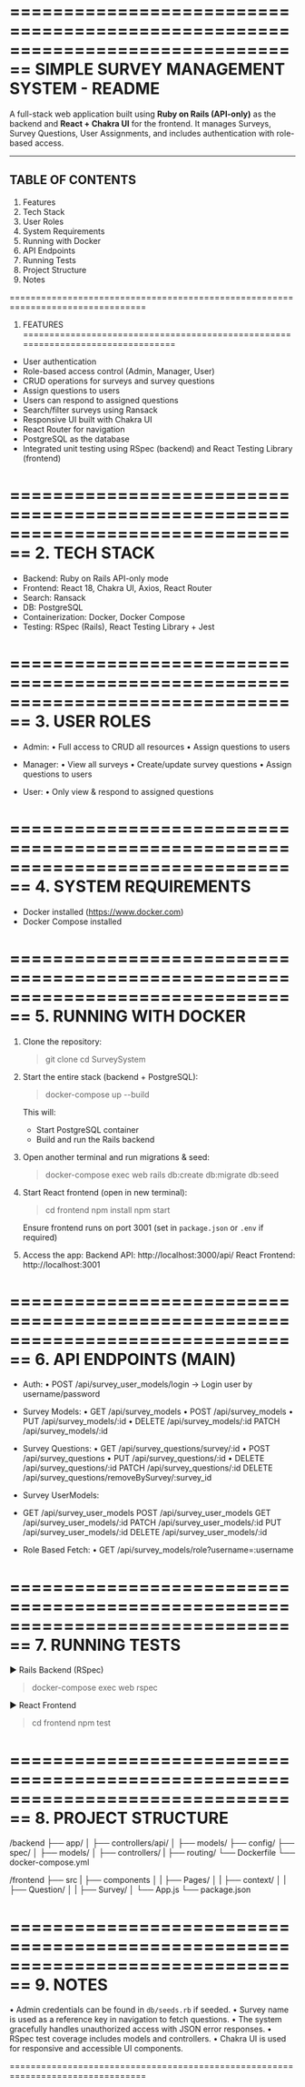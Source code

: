 ================================================================================
              SIMPLE SURVEY MANAGEMENT SYSTEM - README
================================================================================

A full-stack web application built using **Ruby on Rails (API-only)** as the backend 
and **React + Chakra UI** for the frontend. It manages Surveys, Survey Questions, 
User Assignments, and includes authentication with role-based access.

--------------------------------------------------------------------------------
TABLE OF CONTENTS
--------------------------------------------------------------------------------
1. Features
2. Tech Stack
3. User Roles
4. System Requirements
5. Running with Docker
6. API Endpoints
7. Running Tests
8. Project Structure
9. Notes

================================================================================
1. FEATURES
================================================================================
- User authentication
- Role-based access control (Admin, Manager, User)
- CRUD operations for surveys and survey questions
- Assign questions to users
- Users can respond to assigned questions
- Search/filter surveys using Ransack
- Responsive UI built with Chakra UI
- React Router for navigation
- PostgreSQL as the database
- Integrated unit testing using RSpec (backend) and React Testing Library (frontend)

================================================================================
2. TECH STACK
================================================================================
- Backend: Ruby on Rails API-only mode
- Frontend: React 18, Chakra UI, Axios, React Router
- Search: Ransack
- DB: PostgreSQL
- Containerization: Docker, Docker Compose
- Testing: RSpec (Rails), React Testing Library + Jest

================================================================================
3. USER ROLES
================================================================================
- Admin:
  • Full access to CRUD all resources
  • Assign questions to users

- Manager:
  • View all surveys
  • Create/update survey questions
  • Assign questions to users

- User:
  • Only view & respond to assigned questions

================================================================================
4. SYSTEM REQUIREMENTS
================================================================================
- Docker installed (https://www.docker.com)
- Docker Compose installed

================================================================================
5. RUNNING WITH DOCKER
================================================================================

1. Clone the repository:
   > git clone <your-repo-url>
   > cd SurveySystem

2. Start the entire stack (backend + PostgreSQL):
   > docker-compose up --build

   This will:
   - Start PostgreSQL container
   - Build and run the Rails backend

3. Open another terminal and run migrations & seed:
   > docker-compose exec web rails db:create db:migrate db:seed

4. Start React frontend (open in new terminal):
   > cd frontend
   > npm install
   > npm start

   Ensure frontend runs on port 3001 (set in `package.json` or `.env` if required)

5. Access the app:
   Backend API:     http://localhost:3000/api/
   React Frontend:  http://localhost:3001

================================================================================
6. API ENDPOINTS (MAIN)
================================================================================
- Auth:
  • POST   /api/survey_user_models/login         -> Login user by username/password

- Survey Models:
  • GET    /api/survey_models
  • POST   /api/survey_models
  • PUT    /api/survey_models/:id
  • DELETE /api/survey_models/:id
  PATCH  /api/survey_models/:id

- Survey Questions:
  • GET    /api/survey_questions/survey/:id
  • POST   /api/survey_questions
  • PUT    /api/survey_questions/:id
  • DELETE /api/survey_questions/:id
  PATCH  /api/survey_questions/:id
  DELETE /api/survey_questions/removeBySurvey/:survey_id
  
- Survey UserModels:
- GET    /api/survey_user_models
  POST   /api/survey_user_models
  GET    /api/survey_user_models/:id
  PATCH  /api/survey_user_models/:id
  PUT    /api/survey_user_models/:id
  DELETE /api/survey_user_models/:id
- Role Based Fetch:
  • GET    /api/survey_models/role?username=:username
 
================================================================================
7. RUNNING TESTS
================================================================================

▶ Rails Backend (RSpec)

> docker-compose exec web rspec

▶ React Frontend

> cd frontend
> npm test

================================================================================
8. PROJECT STRUCTURE
================================================================================

/backend
  ├── app/
  │   ├── controllers/api/
  │   ├── models/
  ├── config/
  ├── spec/
  │   ├── models/
  │   ├── controllers/
  |   ├── routing/
  └── Dockerfile
  └── docker-compose.yml

/frontend
  ├── src
  |   ├── components
  │   |   ├── Pages/
  │   |   ├── context/
  │   |   ├── Question/ 
  │   |   ├── Survey/
  │   └── App.js
  └── package.json

================================================================================
9. NOTES
================================================================================

• Admin credentials can be found in `db/seeds.rb` if seeded.
• Survey name is used as a reference key in navigation to fetch questions.
• The system gracefully handles unauthorized access with JSON error responses.
• RSpec test coverage includes models and controllers.
• Chakra UI is used for responsive and accessible UI components.

================================================================================
